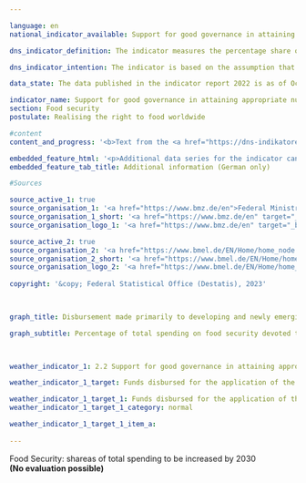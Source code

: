 ```yaml
---

language: en    
national_indicator_available: Support for good governance in attaining appropriate nutrition worldwide    

dns_indicator_definition: The indicator measures the percentage share of disbursed funds in total expenditure on food security that is used for the implementation of relevant international norms and recommendations for the realisation of the right to food (defined by the Global Strategic Framework of the United Nations Committee on World Food Security).    

dns_indicator_intention: The indicator is based on the assumption that supporting the implementation of international guidelines and recommendations for food security will improve nutrition. Thus, a substantial contribution towards fulfilling <abbr title="Sustainable Development Goal" tabindex="0">SDG</abbr> 2&nbsp;and towards the realisation of the right to food can be achieved.<br>The indicator measures the German contribution to reinforcement of good governance for food security. The share of disbursements used for good governance for food security should be increased adequately by 2030.    

data_state: The data published in the indicator report 2022 is as of Oct 31 2022. The data shown on this platform is updated regularly, so that more current data may be available online than published in the <a href="https://dns-indikatoren.de/en/facts_publications/">indicator report 2022</a>.    

indicator_name: Support for good governance in attaining appropriate nutrition worldwide    
section: Food security    
postulate: Realising the right to food worldwide    

#content     
content_and_progress: '<b>Text from the <a href="https://dns-indikatoren.de/en/facts_publications/">Indicator Report 2022&nbsp;</a></b><br><br>The data collection for the indicator was conducted by the Federal Ministry of Food and Agriculture (<abbr title="Federal Ministry of Food and Agriculture" tabindex="0">BMEL</abbr>) and the Federal Ministry for Economic Cooperation and Development (<abbr title="Federal Ministry for Economic Cooperation and Development" tabindex="0">BMZ</abbr>). For this, a review of all project and programme documents on undertakings in the field of food security was carried out. There must be congruity with the recording of the related spending as official development assistance (<abbr title="Official development assistance" tabindex="0">ODA</abbr>). A project is counted if in the target of the impact matrix or project description a) the application of a guideline or recommendation of the Global Strategic Framework for Food Security is specifically mentioned or b) a key element with regard to the content of a guideline or recommendation is a substantial part of the undertaking and at the same time the undertaking aims to strengthen the legal, institutional or political framework. The indicator shows the proportion of expenditures to total expenditures in relation to food security. Thus, it does not include information about the development of expenditures for food security or the development of financial benefits for good governance.<br><br>In 2018, a total of 223&nbsp;million euros, or 18.3&nbsp;% of the total expenditure of 1,215&nbsp;million euros on <abbr title="Official development assistance" tabindex="0">ODA</abbr> for food security, fell under the subheading of governance. In comparison to 2016, total expenditures for food security and for improvement of governance increased from 887&nbsp;million euros and 148&nbsp;million euros, respectively. Accordingly, the percentage share for governance as part of <abbr title="Official development assistance" tabindex="0">ODA</abbr> expenditures increased in comparison to 2016&nbsp;from 16.7&nbsp;%.<br><br>Compared with the total amount of <abbr title="Official development assistance" tabindex="0">ODA</abbr>, however, the proportions allocated to both governance and food security are small. In 2018, for example, total spending on <abbr title="Official development assistance" tabindex="0">ODA</abbr> amounted to 25&nbsp;billion euros. Of that amount, 4.9&nbsp;% went to food security and 0.9&nbsp;% to good governance within the realm of food security.'    

embedded_feature_html: '<p>Additional data series for the indicator can be found(<a href="https://dns-indikatoren.de/en/public/AddInfos/en/2_2.pdf" target="_blank" >here</a>.</p><br><small>Note: You can display the PDF document directly in your browser or download the PDF document and open it with a PDF reader of your choice. We will be happy to advise you.</small>'
embedded_feature_tab_title: Additional information (German only)    

#Sources    

source_active_1: true
source_organisation_1: '<a href="https://www.bmz.de/en">Federal Ministry for Economic Cooperation and Development</a>'
source_organisation_1_short: '<a href="https://www.bmz.de/en" target="_blank">Federal Ministry for Economic Cooperation and Development</a>'
source_organisation_logo_1: '<a href="https://www.bmz.de/en" target="_blank"><img src="https://dns-indikatoren.de/public/OrgImgEn/bmz.png" alt="Federal Ministry for Economic Cooperation and Development" title=" Click here to visit the homepage of the organizationFederal Ministry for Economic Cooperation and Development" style="height:60px; width:148px; border: transparent"/></a>'

source_active_2: true
source_organisation_2: '<a href="https://www.bmel.de/EN/Home/home_node.html">Federal Ministry of Food and Agriculture</a>'
source_organisation_2_short: '<a href="https://www.bmel.de/EN/Home/home_node.html" target="_blank">Federal Ministry of Food and Agriculture</a>'
source_organisation_logo_2: '<a href="https://www.bmel.de/EN/Home/home_node.html" target="_blank"><img src="https://dns-indikatoren.de/public/OrgImgEn/bmel.png" alt="Federal Ministry of Food and Agriculture" title=" Click here to visit the homepage of the organizationFederal Ministry of Food and Agriculture" style="height:60px; width:148px; border: transparent"/></a>'
    
copyright: '&copy; Federal Statistical Office (Destatis), 2023'    

    

graph_title: Disbursement made primarily to developing and newly emerging countries to support good governance in the context of efforts to promote food security    

graph_subtitle: Percentage of total spending on food security devoted to good governance    

            

weather_indicator_1: 2.2 Support for good governance in attaining appropriate nutrition world-wide

weather_indicator_1_target: Funds disbursed for the application of the guidelines and recommendations of the <abbr title="United Nations" tabindex="0">UN</abbr> Committee on World Food Security (<abbr title="Committee on World Food Security" tabindex="0">CFS</abbr>) to be increased appropriately as a percentage of total spending on food security by 2030

weather_indicator_1_target_1: Funds disbursed for the application of the guidelines and recommendations of the <abbr title="United Nations" tabindex="0">UN</abbr> Committee on World Food Security (<abbr title="Committee on World Food Security" tabindex="0">CFS</abbr>) to be increased appropriately as a percentage of total spending on food security by 2030
weather_indicator_1_target_1_category: normal

weather_indicator_1_target_1_item_a:    
    
---
```



<div>
  <div class="my-header">
    <label class="default">Food Security: shareas of total spending to be increased by 2030
    </label>
  </div>
</div>
<div class="my-header-note">
  <label class="default"><b>(No evaluation possible)
  </b></label>
</div>